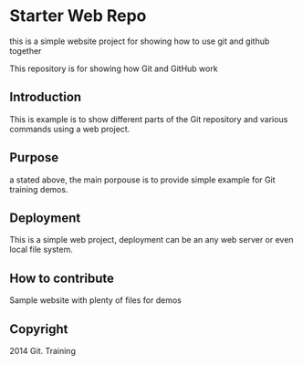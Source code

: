 # Starter Web Repo

this is a simple website project for showing how to use git and github together

This repository is for showing how Git and GitHub work

## Introduction

This is example is to show different parts of the Git repository and various commands using a web project.

## Purpose
a stated above, the main porpouse is to provide simple example for Git training demos.

## Deployment

This is a simple web project, deployment can be an any web server or even local file system.

## How to contribute
Sample website with plenty of files for demos

## Copyright

2014 Git. Training